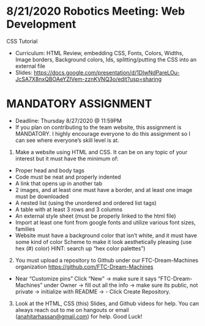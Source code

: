 # 8/21/2020 Robotics Meeting: Web Development
CSS Tutorial
- Curriculum: HTML Review, embedding CSS, Fonts, Colors, Widths, Image borders, Background colors, Ids, splitting/putting the CSS into an external file
- Slides: https://docs.google.com/presentation/d/1DIwNdPareLOu-JcSA7X8nxQBOAeYZIVem-zznKVNQ3o/edit?usp=sharing

# MANDATORY ASSIGNMENT 
- Deadline: Thursday 8/27/2020 @ 11:59PM
- If you plan on contributing to the team website, this assignment is MANDATORY. I highly encourage everyone to do this assignment so I can see where everyone’s skill level is at. 
1. Make a website using HTML and CSS. It can be on any topic of your interest but it must have the minimum of:
  - Proper head and body tags
  - Code must be neat and properly indented
  - A link that opens up in another tab
  - 2 images, and at least one must have a border, and at least one image must be downloaded 
  - A nested list (using the unordered and ordered list tags)
  - A table with at least 3 rows and 3 columns
  - An external style sheet (must be properly linked to the html file)
  - Import at least one font from google fonts and utilize various font sizes, families
  - Website must have a background color that isn’t white, and it must have some kind of color Scheme to make it look aesthetically pleasing (use hex (#) color) HINT: search up “hex color palettes”)
  
2. You must upload a repository to Github under our FTC-Dream-Machines organization 
https://github.com/FTC-Dream-Machines
  - Near “Customize pins” Click “New” → make sure it says “FTC-Dream-Machines” under Owner → fill out all the info → make sure its public, not private → initialize with README → - Click Create Repository. 

3. Look at the HTML, CSS (this) Slides, and Github videos for help. You can always reach out to me on hangouts or email (anahitarhassan@gmail.com) for help. Good Luck!
